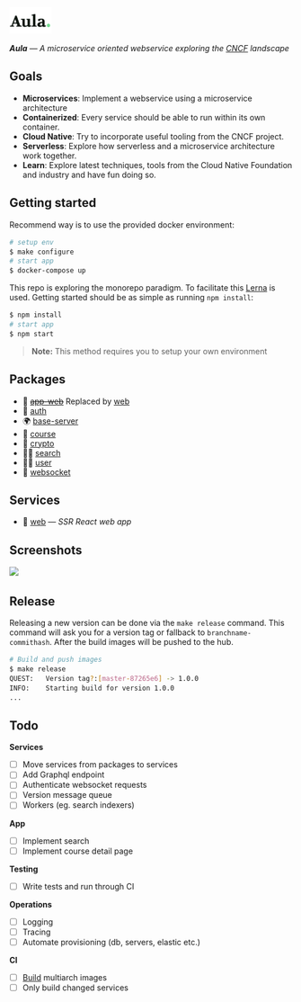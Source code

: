 <img src="services/web/static/images/logo.svg" width="75"/>

_**Aula** — A microservice oriented webservice exploring the [CNCF](https://www.cncf.io/) landscape_

## Goals

* **Microservices**: Implement a webservice using a microservice architecture
* **Containerized**: Every service should be able to run within its own container.
* **Cloud Native**: Try to incorporate useful tooling from the CNCF project.
* **Serverless**: Explore how serverless and a microservice architecture work together.
* **Learn**: Explore latest techniques, tools from the Cloud Native Foundation and industry and have fun doing so.

## Getting started
Recommend way is to use the provided docker environment:

```sh
# setup env
$ make configure
# start app
$ docker-compose up
```

This repo is exploring the monorepo paradigm. To facilitate this [Lerna](https://github.com/lerna/lerna) is used. Getting started should be as simple as running `npm install`:

```sh
$ npm install
# start app
$ npm start
```

> **Note:** This method requires you to setup your own environment

## Packages
* 🦄 ~~[app-web](packages/app-web)~~ Replaced by [web](services/web)
* 🔑 [auth](packages/auth)
* 🌍 [base-server](packages/base-server)
* 📓 [course](packages/course)
* 🔐 [crypto](packages/crypto)
* 🕵️‍♂️ [search](packages/search)
* 👨‍🎨 [user](packages/user)
* 🔮 [websocket](packages/websocket)

## Services
* 🦄 [web](services/web) — *SSR React web app*

## Screenshots
<img src="https://www.dropbox.com/s/plitnx02b7ek633/aula.png?raw=1">

## Release
Releasing a new version can be done via the `make release` command. This command will ask you for
a version tag or fallback to `branchname-commithash`. After the build images will be pushed to the
hub.

```sh
# Build and push images
$ make release
QUEST:   Version tag?:[master-87265e6] -> 1.0.0
INFO:    Starting build for version 1.0.0
...
```

## Todo
**Services**
- [ ] Move services from packages to services
- [ ] Add Graphql endpoint
- [ ] Authenticate websocket requests
- [ ] Version message queue
- [ ] Workers (eg. search indexers)

**App**
- [ ] Implement search
- [ ] Implement course detail page

**Testing**
- [ ] Write tests and run through CI

**Operations**
- [ ] Logging
- [ ] Tracing
- [ ] Automate provisioning (db, servers, elastic etc.)

**CI**
- [ ] [Build](https://engineering.docker.com/2019/04/multi-arch-images/) multiarch images
- [ ] Only build changed services
